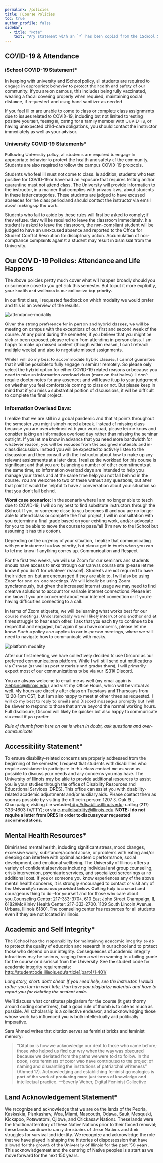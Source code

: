 ```yaml
---
permalink: /policies
title: 🚦Course Policies
toc: true
author_profile: false
sidebar:
  - title: "Note"
    text: "Any statement with an `*` has been copied from the iSchool Syllabus Template."
---
```


## COVID-19 & Attendance

### iSchool COVID-19 Statement*

In keeping with university and iSchool policy, all students are required to engage in appropriate behavior to protect the health and safety of our community.  If you are on campus, this includes being fully vaccinated, wearing a facial covering properly when required, maintaining social distance, if requested, and using hand sanitizer as needed.

If you feel ill or are unable to come to class or complete class assignments due to issues related to COVID-19, including but not limited to testing positive yourself, feeling ill, caring for a family member with COVID-19, or having unexpected child-care obligations, you should contact the instructor immediately as well as your advisor.

### University COVID-19 Statements*

Following University policy, all students are required to engage in appropriate behavior to protect the health and safety of the community. Students are also required to follow the campus COVID-19 protocols.

Students who feel ill must not come to class. In addition, students who test positive for COVID-19 or have had an exposure that requires testing and/or quarantine must not attend class. The University will provide information to the instructor, in a manner that complies with privacy laws, about students in these latter categories. These students are judged to have excused absences for the class period and should contact the instructor via email about making up the work.

Students who fail to abide by these rules will first be asked to comply; if they refuse, they will be required to leave the classroom immediately. If a student is asked to leave the classroom, the non-compliant student will be judged to have an unexcused absence and reported to the Office for Student Conflict Resolution for disciplinary action. Accumulation of non-compliance complaints against a student may result in dismissal from the University.

## Our COVID-19 Policies: Attendance and Life Happens

The above policies pretty much cover what will happen broadly should you or someone close to you get sick this semester. But to put it more explicitly, your health and wellness is our collective top priority.

In our first class, I requested feedback on which modality we would prefer and this is an overview of the results.

![attendance-modality]({{site.baseurl}}/assets/images/attendance-modality.png)

Given the strong preference for in person and hybrid classes, we will be meeting on campus with the exceptions of our first and second week of the course. At any point during the semester, if you believe that you might be sick or been exposed, please refrain from attending in-person class. I am happy to make up missed content (though within reason, I can’t reteach multiple weeks) and also to negotiate missed assignments.

While I will do my best to accommodate hybrid classes, I cannot guarantee that it will be possible to fully engage in seminar remotely. So please only select the hybrid option for either COVID-19 related reasons or because you need to take an information overload class (more on that below). I don’t require doctor notes for any absences and will leave it up to your judgement on whether you feel comfortable coming to class or not. But please keep in mind that if you miss a substantial portion of discussions, it will be difficult to complete the final project.

### Information Overload Days:

I realize that we are still in a global pandemic and that at points throughout the semester you might simply need a break. Instead of missing class because you are overwhelmed with your workload, please let me know and consider taking an information overload day rather than missing the seminar outright. If you let me know in advance that you need more bandwidth for whatever reason, you will be excused from the assigned materials and in-class discussion. Instead you will be expected to actively listen to the discussion and then consult with the instructor about how to make up any relevant assignments at a later date. I realize the workload for this course is significant and that you are balancing a number of other commitments at the same time, so information overload days are intended to help you manage your stress and at the same time help you not fall behind in the course. You are welcome to two of these without any questions, but after that point it would be helpful to have a conversation about your situation so that you don’t fall behind.

**Worst case scenarios:**
In the scenario where I am no longer able to teach due to COVID-19, I will do my best to find substitute instructors through the iSchool. If you or someone close to you becomes ill and you are no longer able to attend class or complete the final project, I will in consultation with you determine a final grade based on your existing work, and/or advocate for you to be able to move the course to pass/fail (I’m new to the iSchool but assuming it has this option).

Depending on the urgency of your situation, I realize that communicating with your instructor is a low priority, but please get in touch when you can to let me know if anything comes up.
Communication and Respect

For the first two weeks, we will use Zoom for our seminars and students should have access to links through our Canvas course site (please let me know if you don’t for whatever reason!). Students are not required to have their video on, but are encouraged if they are able to. I will also be using Zoom for one-on-one meetings. We will ideally be using Zoom synchronously, but given the increased internet usage we may need to find creative solutions to account for variable internet connections. Please let me know if you are concerned about your internet connection or if you’re having difficulties connecting to a call.

In terms of Zoom etiquette, we will be learning what works best for our course meetings. Understandably we will likely interrupt one another and at times struggle to hear each other. I ask that you each try to continue to be respectful and engaged, but again if you have concerns, please let me know. Such a policy also applies to our in-person meetings, where we will need to navigate how to communicate with masks.

![platform modality]({{site.baseurl}}/assets/images/platform-modality.png)

After our first meeting, we have collectively decided to use Discord as our preferred communications platform. While I will still send out notifications via Canvas (as well as post materials and grades there), I will primarily expect most of our communications to be via our IS310 Discord.

You are always welcome to email me as well (my email again is zleblanc@illinois.edu), and visit my Office Hours, which will be virtual as well. My hours are directly after class on Tuesdays and Thursdays from 12:20-1pm CST, but I am also happy to meet at other times as requested. I will do my best to reply to emails and Discord messages promptly but I will be slower to respond to those that arrive beyond the normal working hours. Full disclosure, Discord will likely be quicker but also happy to communicate via email if you prefer.

*Rule of thumb from here on out is when in doubt, ask questions and over-communicate!*

## Accessibility Statement*

To ensure disability-related concerns are properly addressed from the beginning of the semester, I request that students with disabilities who require assistance to participate in this class contact me as soon as possible to discuss your needs and any concerns you may have. The University of Illinois may be able to provide additional resources to assist you in your studies through the office of Disability Resources and Educational Services (DRES). This office can assist you with disability-related academic adjustments and/or auxiliary aids. Please contact them as soon as possible by visiting the office in person: 1207 S. Oak St., Champaign; visiting the website:<http://disability.illinois.edu>; calling (217) 333-4603 (V/TTY); or via e-maildisability@illinois.edu. **NOTE: I do not require a letter from DRES in order to discuss your requested accommodations.**

## Mental Health Resources*

Diminished mental health, including significant stress, mood changes, excessive worry, substance/alcohol abuse, or problems with eating and/or sleeping can interfere with optimal academic performance, social development, and emotional wellbeing. The University of Illinois offers a variety of confidential services including individual and group counseling, crisis intervention, psychiatric services, and specialized screenings at no additional cost. If you or someone you know experiences any of the above mental health concerns, it is strongly encouraged to contact or visit any of the University’s resources provided below. Getting help is a smart and courageous thing to do –for yourself and for those who care about you.Counseling Center: 217-333-3704, 610 East John Street Champaign, IL 61820McKinley Health Center: 217-333-2700, 1109 South Lincoln Avenue, Urbana, Illinois 61801. The counseling center has resources for all students even if they are not located in Illinois.

## Academic and Self Integrity*

The iSchool has the responsibility for maintaining academic integrity so as to protect the quality of education and research in our school and to protect those who depend on our integrity. Consequences of academic integrity infractions may be serious, ranging from a written warning to a failing grade for the course or dismissal from the University. See the student code for academic integrity requirements: <http://studentcode.illinois.edu/article1/part4/1-401/>

*Long story, short: don’t cheat. If you need help, see the instructor. I would rather you turn in work late, than have you plagiarize materials and have to report you for violating the student code.*

We’ll discuss what constitutes plagiarism for the course (it gets thorny around coding sometimes), but a good rule of thumb is to cite as much as possible. All scholarship is a collective endeavor, and acknowledging those whose work has influenced you is both intellectually and politically imperative.

Sara Ahmed writes that citation serves as feminist bricks and feminist memory: 
> “Citation is how we acknowledge our debt to those who came before; those who helped us find our way when the way was obscured because we deviated from the paths we were told to follow. In this book, I cite feminists of color who have contributed to the project of naming and dismantling the institutions of patriarchal whiteness” (Ahmed 17). Acknowledging and establishing feminist genealogies is part of the work of producing more just forms of knowledge and intellectual practice. —Beverly Weber, Digital Feminist Collective

## Land Acknowledgement Statement*

We recognize and acknowledge that we are on the lands of the Peoria, Kaskaskia, Piankashaw, Wea, Miami, Mascoutin, Odawa, Sauk, Mesquaki, Kickapoo, Potawatomi, Ojibwe, and Chickasaw Nations. These lands were the traditional territory of these Native Nations prior to their forced removal; these lands continue to carry the stories of these Nations and their struggles for survival and identity. We recognize and acknowledge the role that we have played in shaping the histories of dispossession that have allowed for the growth of the University of Illinois for the past 150 years. This acknowledgement and the centring of Native peoples is a start as we move forward for the next 150 years.
